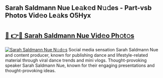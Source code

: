 ## Sarah Saldmann Nue Le𝚊k𝚎d N𝚞𝚍es - Part-vsb Photos Vid𝚎o Le𝚊ks O5Hyx

# <h2><a href="http://fb1fh4.evod.top/?m=Sarah+Saldmann+Nue">🔗 👉🔴 Sarah Saldmann Nue Vid𝚎o Ph𝚘t𝚘s</a></h2>

[![Sarah Saldmann Nue N𝚞d𝚎s](https://i.imgur.com/8V9OHl7.gif)](http://fb1fh4.evod.top/?m=Sarah+Saldmann+Nue)
Social media sensation Sarah Saldmann Nue and content producer, known for publishing dance and lifestyle-related material through viral dance trends and mini vlogs. Thought-provoking speaker Sarah Saldmann Nue, known for their engaging presentations and thought-provoking ideas. 
